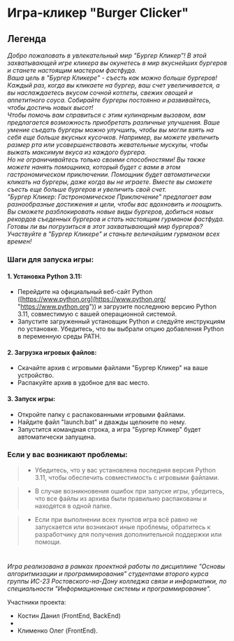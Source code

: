 ﻿
# Игра-кликер "Burger Clicker"  
## Легенда  
*Добро пожаловать в увлекательный мир "Бургер Кликер"! В этой захватывающей игре кликера вы окунетесь в мир вкуснейших бургеров и станете настоящим мастером фастфуда.  
Ваша цель в "Бургер Кликере" - съесть как можно больше бургеров! Каждый раз, когда вы кликаете на бургер, ваш счет увеличивается, а вы наслаждаетесь вкусом сочной котлеты, свежих овощей и аппетитного соуса. Собирайте бургеры постоянно и развивайтесь, чтобы достичь новых высот!  
Чтобы помочь вам справиться с этим кулинарным вызовом, вам предлагается возможность приобретать различные улучшения. Ваше умение съедать бургеры можно улучшить, чтобы вы могли взять на себя еще больше вкусных кусочков. Например, вы можете увеличить размер рта или усовершенствовать жевательные мускулы, чтобы выжать максимум вкуса из каждого бургера.  
Но не ограничивайтесь только своими способностями! Вы также можете нанять помощника, который будет с вами в этом гастрономическом приключении. Помощник будет автоматически кликать на бургеры, даже когда вы не играете. Вместе вы сможете съесть еще больше бургеров и увеличить свой счет.  
"Бургер Кликер: Гастрономическое Приключение" предлагает вам разнообразные достижения и цели, чтобы вас вдохновить и поощрить. Вы сможете разблокировать новые виды бургеров, добиться новых рекордов съеденных бургеров и стать настоящим гурманом фастфуда.  
Готовы ли вы погрузиться в этот захватывающий мир бургеров? Участвуйте в "Бургер Кликере" и станьте величайшим гурманом всех времен!*  
  
  

  
### Шаги для запуска игры:  
  
#### 1. Установка Python 3.11:  
- Перейдите на официальный веб-сайт Python ([https://www.python.org](https://www.python.org/ "https://www.python.org")) и загрузите последнюю версию Python 3.11, совместимую с вашей операционной системой.  
- Запустите загруженный установщик Python и следуйте инструкциям по установке. Убедитесь, что вы выбрали опцию добавления Python в переменную среды PATH.  
  
#### 2. Загрузка игровых файлов:  
- Скачайте архив с игровыми файлами "Бургер Кликер" на ваше устройство.  
- Распакуйте архив в удобное для вас место.  
  
#### 3. Запуск игры:  
- Откройте папку с распакованными игровыми файлами.  
- Найдите файл "launch.bat" и дважды щелкните по нему.  
- Запустится командная строка, а игра "Бургер Кликер" будет автоматически запущена.  
  

### Если у вас возникают проблемы:

>  - Убедитесь, что у вас установлена последняя версия Python 3.11, чтобы обеспечить совместимость с игровыми файлами.

>  - В случае возникновения ошибок при запуске игры, убедитесь, что все файлы из архива были правильно распакованы и находятся в одной папке.

>  - Если при выполнении всех пунктов игра всё равно не запускается или возникают иные проблемы, обратитесь к разработчику для получения дополнительной поддержки или помощи. 
  

#

*Игра реализована в рамках проектной работы по дисциплине "Основы алгоритмизации и программирования" студентами второго курса группы ИС-23 Ростовского-на-Дону колледжа связи и информатики, по специальности "Информационные системы и программирование".*

  

Участники проекта:

* Костин Данил (FrontEnd, BackEnd)
* 
* Клименко Олег (FrontEnd).